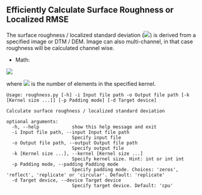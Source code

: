  
## Efficiently Calculate **Surface Roughness** or **Localized RMSE**

The surface roughness / localized standard deviation (<img src="https://render.githubusercontent.com/render/math?math=\sigma_{kernel}">) is derived from a specified image or DTM / DEM. Image can also multi-channel, in that case roughness will be calculated channel wise.

* Math:
<img src="https://render.githubusercontent.com/render/math?math=\sigma_i = \sqrt{\frac{1}{N}\sum_{i=1}^{N} \left( x_i - \frac{1}{N}\sum_{i=1}^{N} x_i \right)}">

where <img src="https://render.githubusercontent.com/render/math?math=N"> is the number of elements in the specified kernel.

```
Usage: roughness.py [-h] -i Input file path -o Output file path [-k [Kernel size ...]] [-p Padding mode] [-d Target device]

Calculate surface roughness / localized standard deviation

optional arguments:
  -h, --help            show this help message and exit
  -i Input file path, --input Input file path
                        Specify input file
  -o Output file path, --output Output file path
                        Specify output file
  -k [Kernel size ...], --kernel [Kernel size ...]
                        Specify kernel size. Hint: int or int int
  -p Padding mode, --padding Padding mode
                        Specify padding mode. Choices: 'zeros', 'reflect', 'replicate' or 'circular'. Default: 'replicate'
  -d Target device, --device Target device
                        Specify target device. Default: 'cpu'
``` 